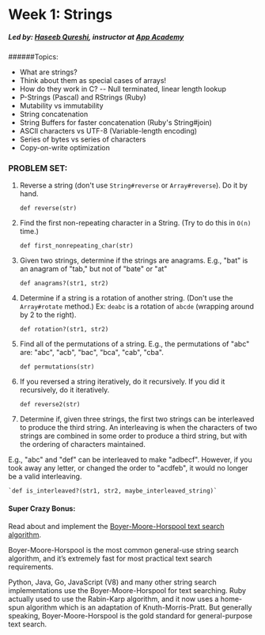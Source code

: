 # Week 1: Strings
##### Led by: [Haseeb Qureshi](https://github.com/Haseeb-Qureshi/), instructor at [App Academy](http://appacademy.io)

######Topics:
* What are strings?
* Think about them as special cases of arrays!
* How do they work in C? -- Null terminated, linear length lookup
* P-Strings (Pascal) and RStrings (Ruby)
* Mutability vs immutability
* String concatenation
* String Buffers for faster concatenation (Ruby's String#join)
* ASCII characters vs UTF-8 (Variable-length encoding)
* Series of bytes vs series of characters
* Copy-on-write optimization

### PROBLEM SET:

1. Reverse a string (don't use `String#reverse` or `Array#reverse`). Do it by hand.

    `def reverse(str)`

2. Find the first non-repeating character in a String. (Try to do this in `O(n)` time.)

    `def first_nonrepeating_char(str)`

3. Given two strings, determine if the strings are anagrams. E.g., "bat" is an anagram of "tab," but not of "bate" or "at"

    `def anagrams?(str1, str2)`

4. Determine if a string is a rotation of another string. (Don't use the `Array#rotate` method.) Ex: `deabc` is a rotation of `abcde` (wrapping around by 2 to the right).

    `def rotation?(str1, str2)`

5. Find all of the permutations of a string. E.g., the permutations of "abc" are: "abc", "acb", "bac", "bca", "cab", "cba".

    `def permutations(str)`

6. If you reversed a string iteratively, do it recursively. If you did it recursively, do it iteratively.

    `def reverse2(str)`

7. Determine if, given three strings, the first two strings can be interleaved to produce the third string. An interleaving is when the characters of two strings are combined in some order to produce a third string, but with the ordering of characters maintained.

 E.g., "abc" and "def" can be interleaved to make "adbecf". However, if you took away any letter, or changed the order to "acdfeb", it would no longer be a valid interleaving.

    `def is_interleaved?(str1, str2, maybe_interleaved_string)`

#### Super Crazy Bonus:

Read about and implement the [Boyer-Moore-Horspool text search algorithm](https://en.wikipedia.org/wiki/Boyer%E2%80%93Moore%E2%80%93Horspool_algorithm).

 Boyer-Moore-Horspool is the most common general-use string search algorithm, and it’s extremely fast for most practical text search requirements.

 Python, Java, Go, JavaScript (V8) and many other string search implementations use the Boyer-Moore-Horspool for text searching. Ruby actually used to use the Rabin-Karp algorithm, and it now uses a home-spun algorithm which is an adaptation of Knuth-Morris-Pratt. But generally speaking, Boyer-Moore-Horspool is the gold standard for general-purpose text search.
